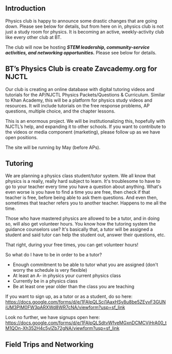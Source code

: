 ## Introduction
Physics club is happy to announce some drastic changes that are going down. Please see below for details, but from here on in, physics club is not just a study room for physics. It is becoming an active, weekly-activity club like every other club at BT.

The club will now be hosting **_STEM leadership, community-service activities, and 
networking opportunities._** Please see below for details.

## BT’s Physics Club is create Zavcademy.org for NJCTL
Our club is creating an online database with digital tutoring videos and tutorials for the AP/NJCTL Physics Packets/Questions & Curriculum. Similar to Khan Academy, this will be a platform for physics study videos and resources. It will include tutorials on the free response problems, AP questions, multiple choice, and the chapter lessons.

This is an enormous project. We will be institutionalizing this, hopefully with NJCTL’s help, and expanding it to other schools. If you want to contribute to the videos or media component (marketing), please follow up as we have open positions. 

The site will be running by May (before APs).

## Tutoring

We are planning a physics class student/tutor system. We all know that physics is a really, really hard subject to learn. It's troublesome to have to go to your teacher every time you have a question about anything. What's even worse is you have to find a time you are free, then check if that teacher is free, before being able to ask them questions. And even then, sometimes that teacher refers you to another teacher. Happens to me all the time.

Those who have mastered physics are allowed to be a tutor, and in doing so, will also get volunteer hours. You know how the tutoring system the guidance counselors use? It's basically that, a tutor will be assigned a student and said tutor can help the student out, answer their questions, etc.

That right, during your free times, you can get volunteer hours!

So what do I have to be in order to be a tutor?

- Enough commitment to be able to tutor what you are assigned (don't worry the schedule is very flexible)
- At least an A- in physics your current physics class
- Currently be in a physics class
- Be at least one year older than the class you are teaching

If you want to sign up, as a tutor or as a student, do so here: https://docs.google.com/forms/d/e/1FAIpQLScj1AaxHSy8u8be5ZEyvF3GUNiUM3PlM0FW3pARXWd8WR7cNA/viewform?usp=sf_link

Look no further, we have signups open here: https://docs.google.com/forms/d/e/1FAIpQLSdtvWfveMGxnDCMCVjHrA00_tM1QOn-Xh352H4c5ylZb72gNA/viewform?usp=sf_link

## Field Trips and Networking
